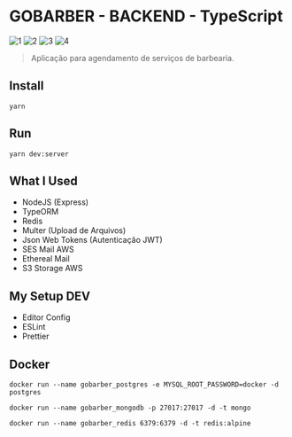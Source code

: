 # GOBARBER - BACKEND - TypeScript

![1](https://img.shields.io/badge/11.14.0-NodeJS-green?style=flat-square&logo=node.js)
![2](https://img.shields.io/badge/1.38.0-Visual%20Studio%20Code-orange?style=flat-square&logo=visual-studio-code)
![3](https://img.shields.io/badge/1.17.3-Yarn-lightblue?style=flat-square&logo=yarn)
![4](https://img.shields.io/badge/Typescript-gray?style=flat-square&logo=typescript)

> Aplicação para agendamento de serviços de barbearia.

## Install

    yarn

## Run

    yarn dev:server

## What I Used

- NodeJS (Express)
- TypeORM
- Redis
- Multer (Upload de Arquivos)
- Json Web Tokens (Autenticação JWT)
- SES Mail AWS
- Ethereal Mail
- S3 Storage AWS

## My Setup DEV

- Editor Config
- ESLint
- Prettier

## Docker

	docker run --name gobarber_postgres -e MYSQL_ROOT_PASSWORD=docker -d postgres

	docker run --name gobarber_mongodb -p 27017:27017 -d -t mongo

	docker run --name gobarber_redis 6379:6379 -d -t redis:alpine
